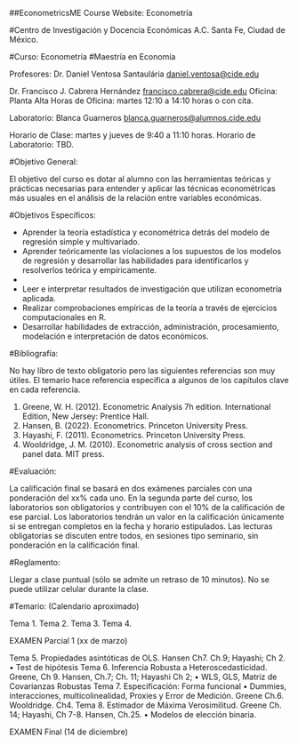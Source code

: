 ##EconometricsME
Course Website: Econometría

#Centro de Investigación y Docencia Económicas A.C.
Santa Fe, Ciudad de México.

#Curso: Econometría
#Maestría en Economía

Profesores: 
Dr. Daniel Ventosa Santaulária 
daniel.ventosa@cide.edu

Dr. Francisco J. Cabrera Hernández
francisco.cabrera@cide.edu
Oficina: Planta Alta
Horas de Oficina: martes 12:10 a 14:10 horas o con cita.

Laboratorio: Blanca Guarneros
blanca.guarneros@alumnos.cide.edu

Horario de Clase: martes y jueves de 9:40 a 11:10 horas.
Horario de Laboratorio: TBD.

#Objetivo General:

El objetivo del curso es dotar al alumno con las herramientas teóricas y prácticas necesarias para entender y aplicar las técnicas econométricas más usuales en el análisis de la relación entre variables económicas. 

#Objetivos Específicos:
-	Aprender la teoría estadística y econométrica detrás del modelo de regresión simple y multivariado.
-	Aprender teóricamente las violaciones a los supuestos de los modelos de regresión y desarrollar las habilidades para identificarlos y resolverlos teórica y empíricamente.
-	
-	Leer e interpretar resultados de investigación que utilizan econometría aplicada.
-	Realizar comprobaciones empíricas de la teoría a través de ejercicios computacionales en R.  
-	Desarrollar habilidades de extracción, administración, procesamiento, modelación e interpretación de datos económicos. 




#Bibliografía: 

No hay libro de texto obligatorio pero las siguientes referencias son muy útiles. El temario hace referencia específica a algunos de los capítulos clave en cada referencia.

1.	Greene, W. H. (2012). Econometric Analysis 7h edition. International Edition, New Jersey: Prentice Hall.
2.	Hansen, B. (2022). Econometrics. Princeton University Press.
3.	Hayashi, F. (2011). Econometrics. Princeton University Press.
4.	Wooldridge, J. M. (2010). Econometric analysis of cross section and panel data. MIT press.




#Evaluación:

La calificación final se basará en dos exámenes parciales con una ponderación del xx% cada uno. En la segunda parte del curso, los laboratorios son obligatorios y contribuyen con el 10% de la calificación de ese parcial. Los laboratorios tendrán un valor en la calificación únicamente si se entregan completos en la fecha y horario estipulados. Las lecturas obligatorias se discuten entre todos, en sesiones tipo seminario, sin ponderación en la calificación final. 

#Reglamento: 

Llegar a clase puntual (sólo se admite un retraso de 10 minutos). No se puede utilizar celular durante la clase.

#Temario: (Calendario aproximado)
 
Tema 1. 
Tema 2. 
Tema 3.
Tema 4.

EXAMEN Parcial 1 (xx de marzo)


Tema 5. Propiedades asintóticas de OLS. Hansen Ch7. Ch.9; Hayashi; Ch 2.
•	Test de hipótesis
Tema 6. Inferencia Robusta a Heteroscedasticidad. Greene, Ch 9. Hansen, Ch.7; Ch. 11; Hayashi Ch 2; 
•	WLS, GLS, Matriz de Covarianzas Robustas 
Tema 7. Especificación: Forma funcional 
•	Dummies, interacciones, multicolinealidad, Proxies y Error de Medición. Greene Ch.6. Wooldridge. Ch4. 
Tema 8. Estimador de Máxima Verosimilitud. Greene Ch. 14; Hayashi, Ch 7-8. Hansen, Ch.25.
•	Modelos de elección binaria.



EXAMEN Final (14 de diciembre)

